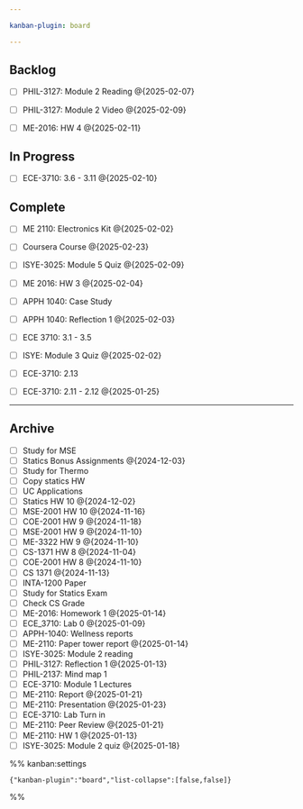 ```yaml
---

kanban-plugin: board

---
```


## Backlog

- [ ] PHIL-3127: Module 2 Reading @{2025-02-07}
- [ ] PHIL-3127: Module 2 Video @{2025-02-09}
- [ ] ME-2016: HW 4 @{2025-02-11}


## In Progress

- [ ] ECE-3710: 3.6 - 3.11 @{2025-02-10}


## Complete

- [ ] ME 2110: Electronics Kit @{2025-02-02}
- [ ] Coursera Course @{2025-02-23}
- [ ] ISYE-3025: Module 5 Quiz @{2025-02-09}
- [ ] ME 2016: HW 3 @{2025-02-04}
- [ ] APPH 1040: Case Study
- [ ] APPH 1040: Reflection 1 @{2025-02-03}
- [ ] ECE 3710: 3.1 - 3.5
- [ ] ISYE: Module 3 Quiz @{2025-02-02}
- [ ] ECE-3710: 2.13
- [ ] ECE-3710: 2.11 - 2.12 @{2025-01-25}


***

## Archive

- [ ] Study for MSE
- [ ] Statics Bonus Assignments @{2024-12-03}
- [ ] Study for Thermo
- [ ] Copy statics HW
- [ ] UC Applications
- [ ] Statics HW 10 @{2024-12-02}
- [ ] MSE-2001 HW 10 @{2024-11-16}
- [ ] COE-2001 HW 9 @{2024-11-18}
- [ ] MSE-2001 HW 9 @{2024-11-10}
- [ ] ME-3322 HW 9 @{2024-11-10}
- [ ] CS-1371 HW 8 @{2024-11-04}
- [ ] COE-2001 HW 8 @{2024-11-10}
- [ ] CS 1371 @{2024-11-13}
- [ ] INTA-1200 Paper
- [ ] Study for Statics Exam
- [ ] Check CS Grade
- [ ] ME-2016: Homework 1 @{2025-01-14}
- [ ] ECE_3710: Lab 0 @{2025-01-09}
- [ ] APPH-1040: Wellness reports
- [ ] ME-2110: Paper tower report @{2025-01-14}
- [ ] ISYE-3025: Module 2 reading
- [ ] PHIL-3127: Reflection 1 @{2025-01-13}
- [ ] PHIL-2137: Mind map 1
- [ ] ECE-3710: Module 1 Lectures
- [ ] ME-2110: Report @{2025-01-21}
- [ ] ME-2110: Presentation @{2025-01-23}
- [ ] ECE-3710: Lab Turn in
- [ ] ME-2110: Peer Review @{2025-01-21}
- [ ] ME-2110: HW 1 @{2025-01-13}
- [ ] ISYE-3025: Module 2 quiz @{2025-01-18}

%% kanban:settings
```
{"kanban-plugin":"board","list-collapse":[false,false]}
```
%%